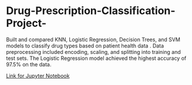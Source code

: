# Drug-Prescription-Classification-Project-
Built and compared KNN, Logistic Regression, Decision Trees, and SVM models to classify drug types based on patient health data . Data preprocessing included encoding, scaling, and splitting into training and test sets. The Logistic Regression model achieved the highest accuracy of 97.5% on the  data.

[Link for Jupyter Notebook](file:///C:/Users/DELL/Downloads/Drug%20Prescription%20Classification%20Project/Drug_Prescription_Classification.html)
